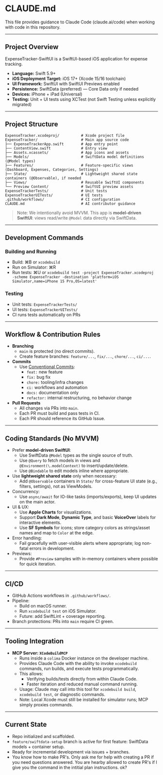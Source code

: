 # CLAUDE.md

This file provides guidance to Claude Code (claude.ai/code) when working with code in this repository.

---

## Project Overview
ExpenseTracker-SwiftUI is a SwiftUI-based iOS application for expense tracking.

- **Language:** Swift 5.9+
- **iOS Deployment Target:** iOS 17+ (Xcode 15/16 toolchain)
- **UI Framework:** SwiftUI with SwiftUI Previews enabled
- **Persistence:** SwiftData (preferred) — Core Data only if needed
- **Devices:** iPhone + iPad (Universal)
- **Testing:** Unit + UI tests using XCTest (not Swift Testing unless explicitly migrated)

---

## Project Structure
```
ExpenseTracker.xcodeproj/          # Xcode project file
ExpenseTracker/                    # Main app source code
├── ExpenseTrackerApp.swift        # App entry point
├── ContentView.swift              # Entry view
├── Assets.xcassets/               # App icons and assets
├── Models/                        # SwiftData model definitions (@Model types)
├── Features/                      # Feature-specific views (Dashboard, Expenses, Categories, Settings)
├── State/                         # Lightweight shared state containers (@Observable), if needed
├── Views/                         # Reusable SwiftUI components
└── Preview Content/               # SwiftUI preview assets
ExpenseTrackerTests/               # Unit tests
ExpenseTrackerUITests/             # UI tests
.github/workflows/                 # CI configuration
CLAUDE.md                          # AI contributor guidance
```

> Note: We intentionally avoid MVVM. This app is **model-driven SwiftUI**: views read/write `@Model` data directly via SwiftData.

---

## Development Commands

### Building and Running
- Build: ⌘B or `xcodebuild`
- Run on Simulator: ⌘R
- Run tests: ⌘U or `xcodebuild test -project ExpenseTracker.xcodeproj -scheme ExpenseTracker -destination 'platform=iOS Simulator,name=iPhone 15 Pro,OS=latest'`

### Testing
- Unit tests: `ExpenseTrackerTests/`
- UI tests: `ExpenseTrackerUITests/`
- CI runs tests automatically on PRs

---

## Workflow & Contribution Rules

- **Branching**
  - `main` is protected (no direct commits).
  - Create feature branches: `feature/...`, `fix/...`, `chore/...`, `ci/...`.
- **Commits**
  - Use [Conventional Commits](https://www.conventionalcommits.org/):
    - `feat:` new feature
    - `fix:` bug fix
    - `chore:` tooling/infra changes
    - `ci:` workflows and automation
    - `docs:` documentation only
    - `refactor:` internal restructuring, no behavior change
- **Pull Requests**
  - All changes via PRs into `main`.
  - Each PR must build and pass tests in CI.
  - Each PR should reference its GitHub Issue.

---

## Coding Standards (No MVVM)

- Prefer **model-driven SwiftUI**:
  - Use SwiftData `@Model` types as the single source of truth.
  - Use `@Query` to fetch models in views and `@Environment(\.modelContext)` to insert/update/delete.
  - Use `@Bindable` to edit models inline where appropriate.
- Use **lightweight shared state** only when necessary:
  - Add `@Observable` containers in `State/` for cross-feature UI state (e.g., filters, settings), not as ViewModels.
- Concurrency:
  - Use `async/await` for IO-like tasks (imports/exports), keep UI updates on the main actor.
- UI & UX:
  - Use **Apple Charts** for visualizations.
  - Support **Dark Mode**, **Dynamic Type**, and basic **VoiceOver** labels for interactive elements.
  - Use **SF Symbols** for icons; store category colors as strings/asset names and map to `Color` at the edge.
- Error handling:
  - Fail gracefully with user-visible alerts where appropriate; log non-fatal errors in development.
- Previews:
  - Provide `#Preview` samples with in-memory containers where possible for quick iteration.

---

## CI/CD

- GitHub Actions workflows in `.github/workflows/`.
- Pipeline:
  - Build on macOS runner.
  - Run `xcodebuild test` on iOS Simulator.
  - Future: add SwiftLint + coverage reporting.
- Branch protections: PRs into `main` require CI green.

---

## Tooling Integration

- **MCP Server: `XCodeBuildMCP`**
  - Runs inside a `colima` Docker instance on the developer machine.
  - Provides Claude Code with the ability to invoke `xcodebuild` commands, run builds, and execute tests programmatically.
  - This allows:
    - Verifying builds/tests directly from within Claude Code.
    - Faster iteration and reduced manual command running.
  - Usage: Claude may call into this tool for `xcodebuild build`, `xcodebuild test`, or diagnostic commands.
  - Note: Local Xcode must still be installed for simulator runs; MCP simply proxies commands.

---

## Current State
- Repo initialized and scaffolded.
- `feature/swiftdata-setup` branch is active for first feature: SwiftData models + container setup.
- Ready for incremental development via issues + branches.
- You know how to make PR's. Only ask me for help with creating a PR if you need questions answered. You are hearby allowed to create PR's if I give you the command in the intitial plan instructions. ok?